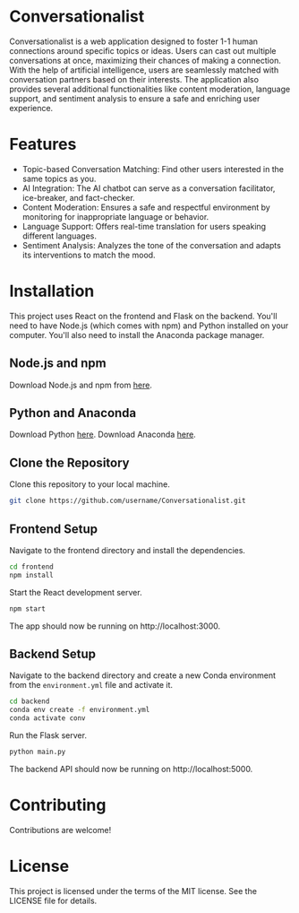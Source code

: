 # Conversationalist

Conversationalist is a web application designed to foster 1-1 human connections around specific topics or ideas. Users can cast out multiple conversations at once, maximizing their chances of making a connection. With the help of artificial intelligence, users are seamlessly matched with conversation partners based on their interests. The application also provides several additional functionalities like content moderation, language support, and sentiment analysis to ensure a safe and enriching user experience.

# Features
- Topic-based Conversation Matching: Find other users interested in the same topics as you.
- AI Integration: The AI chatbot can serve as a conversation facilitator, ice-breaker, and fact-checker.
- Content Moderation: Ensures a safe and respectful environment by monitoring for inappropriate language or behavior.
- Language Support: Offers real-time translation for users speaking different languages.
- Sentiment Analysis: Analyzes the tone of the conversation and adapts its interventions to match the mood.

# Installation
This project uses React on the frontend and Flask on the backend. You'll need to have Node.js (which comes with npm) and Python installed on your computer. You'll also need to install the Anaconda package manager.

## Node.js and npm
Download Node.js and npm from [here](https://nodejs.org/en/download). 

## Python and Anaconda
Download Python [here](https://www.python.org/downloads/).
Download Anaconda [here](https://www.anaconda.com/download).

## Clone the Repository
Clone this repository to your local machine.

```bash
git clone https://github.com/username/Conversationalist.git
```

## Frontend Setup
Navigate to the frontend directory and install the dependencies.

```bash
cd frontend
npm install
```
Start the React development server.

```bash
npm start
```

The app should now be running on http://localhost:3000.

## Backend Setup
Navigate to the backend directory and create a new Conda environment from the `environment.yml` file and activate it.

```bash
cd backend
conda env create -f environment.yml
conda activate conv
```

Run the Flask server.

```bash
python main.py
```

The backend API should now be running on http://localhost:5000.

# Contributing
Contributions are welcome!

# License
This project is licensed under the terms of the MIT license. See the LICENSE file for details.
